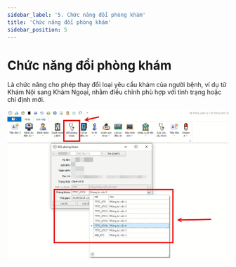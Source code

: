 ```yaml
---
sidebar_label: '5. Chức năng đổi phòng khám'
title: 'Chức năng đổi phòng khám'
sidebar_position: 5
---
```


# Chức năng đổi phòng khám
Là chức năng cho phép thay đổi loại yêu cầu khám của người bệnh, ví dụ từ Khám Nội sang Khám Ngoại, nhằm điều chỉnh phù hợp với tình trạng hoặc chỉ định mới.

<div className="center-container">
  <img src="/img/chuc-nang-doi-phong-kham.jpg" alt="Chức năng đổi phòng khám" />
</div>